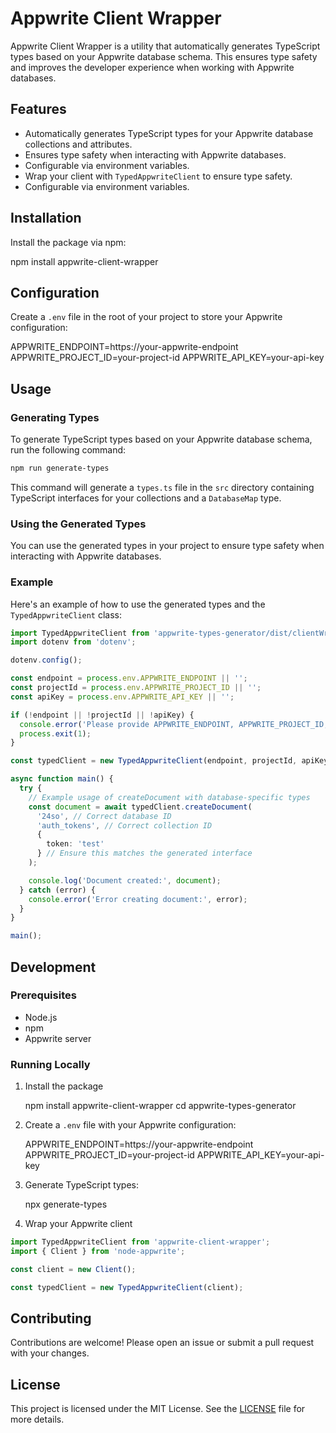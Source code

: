 # Appwrite Client Wrapper
Appwrite Client Wrapper is a utility that automatically generates TypeScript types based on your Appwrite database schema. This ensures type safety and improves the developer experience when working with Appwrite databases.

## Features

- Automatically generates TypeScript types for your Appwrite database collections and attributes.
- Ensures type safety when interacting with Appwrite databases.
- Configurable via environment variables.
- Wrap your client with `TypedAppwriteClient` to ensure type safety.
- Configurable via environment variables.

## Installation

Install the package via npm:

npm install appwrite-client-wrapper

## Configuration

Create a `.env` file in the root of your project to store your Appwrite configuration:

APPWRITE_ENDPOINT=https://your-appwrite-endpoint
APPWRITE_PROJECT_ID=your-project-id
APPWRITE_API_KEY=your-api-key

## Usage

### Generating Types

To generate TypeScript types based on your Appwrite database schema, run the following command:

```bash
npm run generate-types
```

This command will generate a `types.ts` file in the `src` directory containing TypeScript interfaces for your collections and a `DatabaseMap` type.

### Using the Generated Types

You can use the generated types in your project to ensure type safety when interacting with Appwrite databases.

### Example

Here's an example of how to use the generated types and the `TypedAppwriteClient` class:

```typescript
import TypedAppwriteClient from 'appwrite-types-generator/dist/clientWrapper';
import dotenv from 'dotenv';

dotenv.config();

const endpoint = process.env.APPWRITE_ENDPOINT || '';
const projectId = process.env.APPWRITE_PROJECT_ID || '';
const apiKey = process.env.APPWRITE_API_KEY || '';

if (!endpoint || !projectId || !apiKey) {
  console.error('Please provide APPWRITE_ENDPOINT, APPWRITE_PROJECT_ID, and APPWRITE_API_KEY as environment variables.');
  process.exit(1);
}

const typedClient = new TypedAppwriteClient(endpoint, projectId, apiKey);

async function main() {
  try {
    // Example usage of createDocument with database-specific types
    const document = await typedClient.createDocument(
      '24so', // Correct database ID
      'auth_tokens', // Correct collection ID
      { 
        token: 'test'
      } // Ensure this matches the generated interface
    );

    console.log('Document created:', document);
  } catch (error) {
    console.error('Error creating document:', error);
  }
}

main();
```

## Development

### Prerequisites

- Node.js
- npm
- Appwrite server

### Running Locally

1. Install the package

   npm install appwrite-client-wrapper
   cd appwrite-types-generator

3. Create a `.env` file with your Appwrite configuration:

   APPWRITE_ENDPOINT=https://your-appwrite-endpoint
   APPWRITE_PROJECT_ID=your-project-id
   APPWRITE_API_KEY=your-api-key

4. Generate TypeScript types:

   npx generate-types

5. Wrap your Appwrite client

```typescript
import TypedAppwriteClient from 'appwrite-client-wrapper';
import { Client } from 'node-appwrite';

const client = new Client();

const typedClient = new TypedAppwriteClient(client);
```

## Contributing

Contributions are welcome! Please open an issue or submit a pull request with your changes.

## License

This project is licensed under the MIT License. See the [LICENSE](LICENSE) file for more details.

